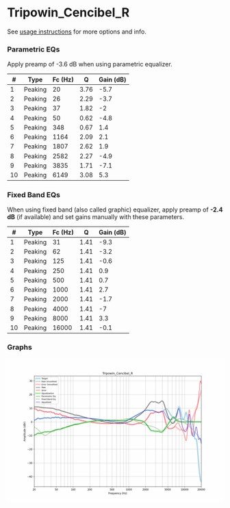 # Tripowin_Cencibel_R
See [usage instructions](https://github.com/jaakkopasanen/AutoEq#usage) for more options and info.

### Parametric EQs
Apply preamp of -3.6 dB when using parametric equalizer.

|   # | Type    |   Fc (Hz) |    Q |   Gain (dB) |
|-----|---------|-----------|------|-------------|
|   1 | Peaking |        20 | 3.76 |        -5.7 |
|   2 | Peaking |        26 | 2.29 |        -3.7 |
|   3 | Peaking |        37 | 1.82 |        -2   |
|   4 | Peaking |        50 | 0.62 |        -4.8 |
|   5 | Peaking |       348 | 0.67 |         1.4 |
|   6 | Peaking |      1164 | 2.09 |         2.1 |
|   7 | Peaking |      1807 | 2.62 |         1.9 |
|   8 | Peaking |      2582 | 2.27 |        -4.9 |
|   9 | Peaking |      3835 | 1.71 |        -7.1 |
|  10 | Peaking |      6149 | 3.08 |         5.3 |

### Fixed Band EQs
When using fixed band (also called graphic) equalizer, apply preamp of **-2.4 dB** (if available) and set gains manually with these parameters.

|   # | Type    |   Fc (Hz) |    Q |   Gain (dB) |
|-----|---------|-----------|------|-------------|
|   1 | Peaking |        31 | 1.41 |        -9.3 |
|   2 | Peaking |        62 | 1.41 |        -3.2 |
|   3 | Peaking |       125 | 1.41 |        -0.6 |
|   4 | Peaking |       250 | 1.41 |         0.9 |
|   5 | Peaking |       500 | 1.41 |         0.7 |
|   6 | Peaking |      1000 | 1.41 |         2.7 |
|   7 | Peaking |      2000 | 1.41 |        -1.7 |
|   8 | Peaking |      4000 | 1.41 |        -7   |
|   9 | Peaking |      8000 | 1.41 |         3.3 |
|  10 | Peaking |     16000 | 1.41 |        -0.1 |

### Graphs
![](./Tripowin_Cencibel_R.png)

